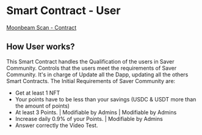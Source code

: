 # Smart Contract - User

[Moonbeam Scan - Contract](https://moonbeam.moonscan.io/address/0xe2874a3132141bead0f6ce81910890a623b5f8f6)

## How User works?
This Smart Contract handles the Qualification of the users in Saver Community. Controls that the users meet the requirements of Saver Community. It's in charge of Update all the Dapp, updating all the others Smart Contracts.
The Initial Requirements of Saver Community are:
- Get at least 1 NFT
- Your points have to be less than your savings (USDC & USDT more than the amount of points)
- At least 3 Points. | Modifiable by Admins | Modifiable by Admins
- Increase daily 0.9% of your Points. | Modifiable by Admins
- Answer correctly the Video Test.